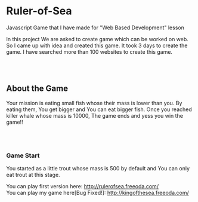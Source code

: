 # Ruler-of-Sea
Javascript Game that I have made for "Web Based Development" lesson

In this project We are asked to create game which can be worked on web. So I came up with idea and created this game. It took 3 days to create the game. I have searched more than 100 websites to create this game. 

</br></br>

## About the Game

Your mission is eating small fish whose their mass is lower than you. By eating them, You get bigger and You can eat bigger fish. Once you reached killer whale whose mass is 10000, The game ends and yess you win the game!!

</br></br>
### Game Start
You started as a little trout whose mass is 500 by default and You can only eat trout at this stage.

You can play first version here: http://rulerofsea.freeoda.com/</br>
You can play my game here[Bug Fixed!]: http://kingofthesea.freeoda.com/
